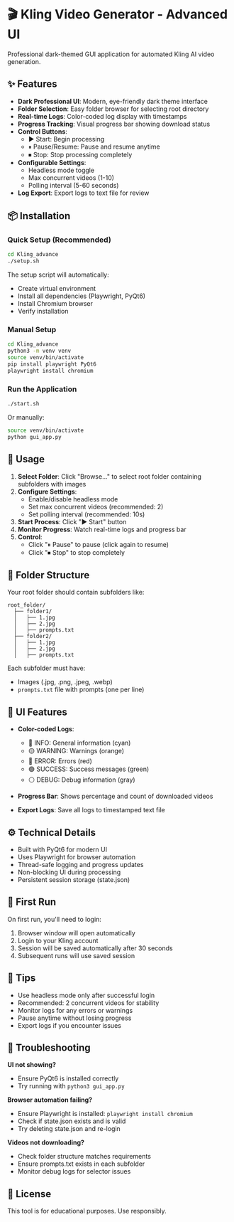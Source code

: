 # 🎬 Kling Video Generator - Advanced UI

Professional dark-themed GUI application for automated Kling AI video generation.

## ✨ Features

- **Dark Professional UI**: Modern, eye-friendly dark theme interface
- **Folder Selection**: Easy folder browser for selecting root directory
- **Real-time Logs**: Color-coded log display with timestamps
- **Progress Tracking**: Visual progress bar showing download status
- **Control Buttons**:
  - ▶ Start: Begin processing
  - ⏸ Pause/Resume: Pause and resume anytime
  - ⏹ Stop: Stop processing completely
- **Configurable Settings**:
  - Headless mode toggle
  - Max concurrent videos (1-10)
  - Polling interval (5-60 seconds)
- **Log Export**: Export logs to text file for review

## 📦 Installation

### Quick Setup (Recommended)
```bash
cd Kling_advance
./setup.sh
```

The setup script will automatically:
- Create virtual environment
- Install all dependencies (Playwright, PyQt6)
- Install Chromium browser
- Verify installation

### Manual Setup
```bash
cd Kling_advance
python3 -m venv venv
source venv/bin/activate
pip install playwright PyQt6
playwright install chromium
```

### Run the Application
```bash
./start.sh
```

Or manually:
```bash
source venv/bin/activate
python gui_app.py
```

## 🎯 Usage

1. **Select Folder**: Click "Browse..." to select root folder containing subfolders with images
2. **Configure Settings**:
   - Enable/disable headless mode
   - Set max concurrent videos (recommended: 2)
   - Set polling interval (recommended: 10s)
3. **Start Process**: Click "▶ Start" button
4. **Monitor Progress**: Watch real-time logs and progress bar
5. **Control**:
   - Click "⏸ Pause" to pause (click again to resume)
   - Click "⏹ Stop" to stop completely

## 📁 Folder Structure

Your root folder should contain subfolders like:
```
root_folder/
  ├── folder1/
  │   ├── 1.jpg
  │   ├── 2.jpg
  │   ├── prompts.txt
  ├── folder2/
  │   ├── 1.jpg
  │   ├── 2.jpg
  │   ├── prompts.txt
```

Each subfolder must have:
- Images (.jpg, .png, .jpeg, .webp)
- `prompts.txt` file with prompts (one per line)

## 🎨 UI Features

- **Color-coded Logs**:
  - 🔵 INFO: General information (cyan)
  - 🟡 WARNING: Warnings (orange)
  - 🔴 ERROR: Errors (red)
  - 🟢 SUCCESS: Success messages (green)
  - ⚪ DEBUG: Debug information (gray)

- **Progress Bar**: Shows percentage and count of downloaded videos

- **Export Logs**: Save all logs to timestamped text file

## ⚙️ Technical Details

- Built with PyQt6 for modern UI
- Uses Playwright for browser automation
- Thread-safe logging and progress updates
- Non-blocking UI during processing
- Persistent session storage (state.json)

## 🚀 First Run

On first run, you'll need to login:
1. Browser window will open automatically
2. Login to your Kling account
3. Session will be saved automatically after 30 seconds
4. Subsequent runs will use saved session

## 📝 Tips

- Use headless mode only after successful login
- Recommended: 2 concurrent videos for stability
- Monitor logs for any errors or warnings
- Pause anytime without losing progress
- Export logs if you encounter issues

## 🐛 Troubleshooting

**UI not showing?**
- Ensure PyQt6 is installed correctly
- Try running with `python3 gui_app.py`

**Browser automation failing?**
- Ensure Playwright is installed: `playwright install chromium`
- Check if state.json exists and is valid
- Try deleting state.json and re-login

**Videos not downloading?**
- Check folder structure matches requirements
- Ensure prompts.txt exists in each subfolder
- Monitor debug logs for selector issues

## 📄 License

This tool is for educational purposes. Use responsibly.
